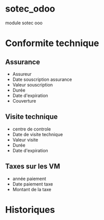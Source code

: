 # sotec_odoo
module sotec ooo

# Conformite technique
## Assurance
- Assureur
- Date souscription assurance
- Valeur souscription
- Durée 
- Date d'expiration
- Couverture

## Visite technique
- centre de controle
- Date de visite technique
- Valeur visite
- Durée 
- Date d'expiration

## Taxes sur les VM
- année paiement
- Date paiement taxe
- Montant de la taxe

# Historiques


